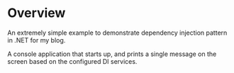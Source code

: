 ﻿# Overview

An extremely simple example to demonstrate dependency injection pattern in .NET for my blog.

A console application that starts up, and prints a single message on the screen based on the configured DI services.